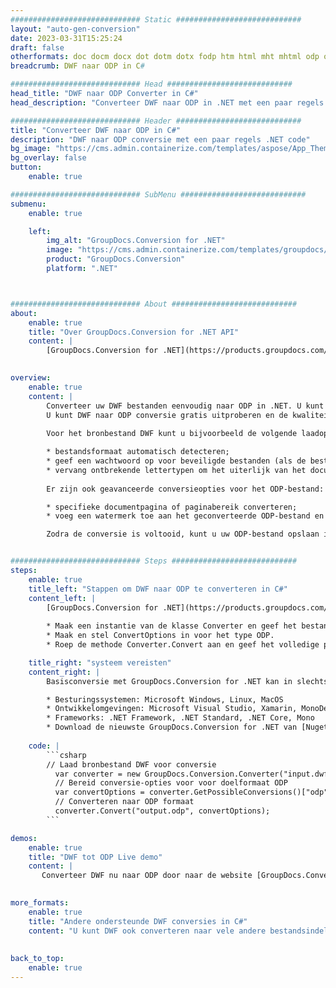 ```yaml
---
############################# Static ############################
layout: "auto-gen-conversion"
date: 2023-03-31T15:25:24
draft: false
otherformats: doc docm docx dot dotm dotx fodp htm html mht mhtml odp odt otp pot potm potx pps ppsm ppsx ppt pptm pptx rtf
breadcrumb: DWF naar ODP in C#

############################# Head ############################
head_title: "DWF naar ODP Converter in C#"
head_description: "Converteer DWF naar ODP in .NET met een paar regels code. Gebruik de GroupDocs Document Conversion API om meer dan 160 bestandsformaten te converteren."

############################# Header ############################
title: "Converteer DWF naar ODP in C#"
description: "DWF naar ODP conversie met een paar regels .NET code"
bg_image: "https://cms.admin.containerize.com/templates/aspose/App_Themes/V3/images/bg/header1.png"
bg_overlay: false
button:
    enable: true

############################# SubMenu ############################
submenu:
    enable: true

    left:
        img_alt: "GroupDocs.Conversion for .NET"
        image: "https://cms.admin.containerize.com/templates/groupdocs/images/product-logos/90x90-noborder/groupdocs-conversion-net.png"
        product: "GroupDocs.Conversion"
        platform: ".NET"



############################# About ############################
about:
    enable: true
    title: "Over GroupDocs.Conversion for .NET API"
    content: |
        [GroupDocs.Conversion for .NET](https://products.groupdocs.com/conversion/net/) kan worden gebruikt om Microsoft Word, Excel, PowerPoint, PDF, Visio en andere formaten te converteren. GroupDocs.Conversion is een standalone API die geschikt is voor back-end en interne systemen waar hoge prestaties vereist zijn. Het is niet afhankelijk van software zoals Microsoft of Open Office.
    

overview:
    enable: true
    content: |
        Converteer uw DWF bestanden eenvoudig naar ODP in .NET. U kunt slechts een paar C# coderegels gebruiken op elk platform naar keuze, zoals - Windows, Linux, macOS.
        U kunt DWF naar ODP conversie gratis uitproberen en de kwaliteit van de conversieresultaten evalueren. Naast eenvoudige scenario's voor bestandsconversie kunt u meer geavanceerde opties proberen voor het laden van het bronbestand DWF en voor het opslaan van het ODP-uitvoerresultaat. 
        
        Voor het bronbestand DWF kunt u bijvoorbeeld de volgende laadopties gebruiken:

        * bestandsformaat automatisch detecteren;
        * geef een wachtwoord op voor beveiligde bestanden (als de bestandsindeling dit ondersteunt);
        * vervang ontbrekende lettertypen om het uiterlijk van het document te behouden.
        
        Er zijn ook geavanceerde conversieopties voor het ODP-bestand:

        * specifieke documentpagina of paginabereik converteren;
        * voeg een watermerk toe aan het geconverteerde ODP-bestand en nog veel meer.

        Zodra de conversie is voltooid, kunt u uw ODP-bestand opslaan in het lokale bestandspad of in opslag van derden, zoals FTP, Amazon S3, Google Drive, Dropbox enz. Let op: om DWF naar {{ te converteren) TO}} er is geen extra software nodig, zoals MS Office, Open Office, Adobe Acrobat Reader enz.


############################# Steps ############################
steps:
    enable: true
    title_left: "Stappen om DWF naar ODP te converteren in C#"
    content_left: |
        [GroupDocs.Conversion for .NET](https://products.groupdocs.com/conversion/net/) maakt het gemakkelijk voor ontwikkelaars om een ​​DWF bestand naar ODP te converteren met een paar regels code.
        
        * Maak een instantie van de klasse Converter en geef het bestand DWF het volledige pad
        * Maak en stel ConvertOptions in voor het type ODP.
        * Roep de methode Converter.Convert aan en geef het volledige pad en formaat (ODP) door als parameter

    title_right: "systeem vereisten"
    content_right: |
        Basisconversie met GroupDocs.Conversion for .NET kan in slechts een paar eenvoudige stappen worden gedaan. Onze API's worden ondersteund op alle belangrijke platforms en besturingssystemen. Voordat u de onderstaande code uitvoert, moet u ervoor zorgen dat de volgende vereisten op uw systeem zijn geïnstalleerd.

        * Besturingssystemen: Microsoft Windows, Linux, MacOS
        * Ontwikkelomgevingen: Microsoft Visual Studio, Xamarin, MonoDevelop
        * Frameworks: .NET Framework, .NET Standard, .NET Core, Mono
        * Download de nieuwste GroupDocs.Conversion for .NET van [Nuget](https://www.nuget.org/packages/groupdocs.conversion)
         
    code: |
        ```csharp    
        // Laad bronbestand DWF voor conversie
          var converter = new GroupDocs.Conversion.Converter("input.dwf");
          // Bereid conversie-opties voor voor doelformaat ODP
          var convertOptions = converter.GetPossibleConversions()["odp"].ConvertOptions;
          // Converteren naar ODP formaat
          converter.Convert("output.odp", convertOptions);
        ```

demos:
    enable: true
    title: "DWF tot ODP Live demo"
    content: |
       Converteer DWF nu naar ODP door naar de website [GroupDocs.Conversion App](https://products.groupdocs.app/conversion/family) te gaan. Online demo heeft de volgende voordelen:
          

more_formats:
    enable: true
    title: "Andere ondersteunde DWF conversies in C#"
    content: "U kunt DWF ook converteren naar vele andere bestandsindelingen. Zie de lijst hieronder."
       
       
back_to_top:
    enable: true
---
```

